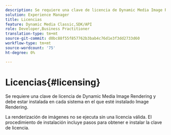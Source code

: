 ```yaml
---
description: Se requiere una clave de licencia de Dynamic Media Image Rendering y debe estar instalada en cada sistema en el que esté instalado Image Rendering.
solution: Experience Manager
title: Licencias
feature: Dynamic Media Classic,SDK/API
role: Developer,Business Practitioner
translation-type: tm+mt
source-git-commit: d0bc88f55f857762b3bab4c76d1e3f3dd2733d60
workflow-type: tm+mt
source-wordcount: '75'
ht-degree: 0%

---
```



# Licencias{#licensing}

Se requiere una clave de licencia de Dynamic Media Image Rendering y debe estar instalada en cada sistema en el que esté instalado Image Rendering.

La renderización de imágenes no se ejecuta sin una licencia válida. El procedimiento de instalación incluye pasos para obtener e instalar la clave de licencia.
